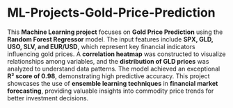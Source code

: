 # ML-Projects-Gold-Price-Prediction
This **Machine Learning project** focuses on **Gold Price Prediction** using the **Random Forest Regressor** model. The input features include **SPX, GLD, USO, SLV, and EUR/USD**, which represent key financial indicators influencing gold prices. A **correlation heatmap** was constructed to visualize relationships among variables, and the **distribution of GLD prices** was analyzed to understand data patterns. The model achieved an exceptional **R² score of 0.98**, demonstrating high predictive accuracy. This project showcases the use of **ensemble learning techniques** in **financial market forecasting**, providing valuable insights into commodity price trends for better investment decisions.
